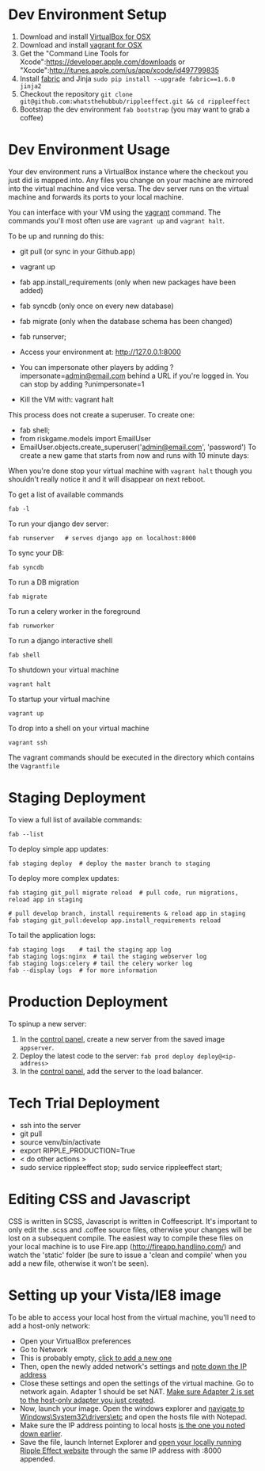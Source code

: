 Dev Environment Setup
=====================
1. Download and install [VirtualBox for OSX](http://download.virtualbox.org/virtualbox/4.2.10/VirtualBox-4.2.10-84104-OSX.dmg)
2. Download and install [vagrant for OSX](http://files.vagrantup.com/packages/67bd4d30f7dbefa7c0abc643599f0244986c38c8/Vagrant.dmg)
3. Get the "Command Line Tools for Xcode":https://developer.apple.com/downloads or "Xcode":http://itunes.apple.com/us/app/xcode/id497799835
3. Install [fabric](http://docs.fabfile.org) and Jinja `sudo pip install --upgrade fabric==1.6.0 jinja2`
4. Checkout the repository `git clone git@github.com:whatsthehubbub/rippleeffect.git && cd rippleeffect`
5. Bootstrap the dev environment `fab bootstrap` (you may want to grab a coffee)

Dev Environment Usage
=====================
Your dev environment runs a VirtualBox instance where the checkout you just did is mapped into. Any files you change on your machine are mirrored into the virtual machine and vice versa. The dev server runs on the virtual machine and forwards its ports to your local machine.

You can interface with your VM using the [vagrant](http://docs.vagrantup.com/v2/getting-started/index.html) command. The commands you'll most often use are `vagrant up` and `vagrant halt`.

To be up and running do this:

* git pull (or sync in your Github.app)
* vagrant up
* fab app.install_requirements (only when new packages have been added)
* fab syncdb (only once on every new database)
* fab migrate (only when the database schema has been changed)
* fab runserver;
* Access your environment at: http://127.0.0.1:8000

* You can impersonate other players by adding ?impersonate=admin@email.com behind a URL if you're logged in. You can stop by adding ?unimpersonate=1

* Kill the VM with: vagrant halt

This process does not create a superuser. To create one:
* fab shell;
* from riskgame.models import EmailUser
* EmailUser.objects.create_superuser('admin@email.com', 'password')
To create a new game that starts from now and runs with 10 minute days:

When you're done stop your virtual machine with `vagrant halt` though you shouldn't really notice it and it will disappear on next reboot.


To get a list of available commands

	fab -l

To run your django dev server:

	fab runserver	# serves django app on localhost:8000

To sync your DB:

	fab syncdb

To run a DB migration

	fab migrate

To run a celery worker in the foreground

	fab runworker

To run a django interactive shell

	fab shell

To shutdown your virtual machine

	vagrant halt

To startup your virtual machine

	vagrant up

To drop into a shell on your virtual machine

	vagrant ssh

The vagrant commands should be executed in the directory which contains the `Vagrantfile`


Staging Deployment
==================
To view a full list of available commands:

    fab --list

To deploy simple app updates:

    fab staging deploy  # deploy the master branch to staging
        
To deploy more complex updates:

    fab staging git_pull migrate reload  # pull code, run migrations, reload app in staging
    
    # pull develop branch, install requirements & reload app in staging
    fab staging git_pull:develop app.install_requirements reload

To tail the application logs:
    
    fab staging logs    # tail the staging app log
    fab staging logs:nginx  # tail the staging webserver log
    fab staging logs:celery # tail the celery worker log
    fab --display logs  # for more information


Production Deployment
=====================
To spinup a new server:

1. In the [control panel](https://mycloud.rackspace.co.uk/a/alper/#new), create a new server from the saved image `appserver`.
2. Deploy the latest code to the server: `fab prod deploy deploy@<ip-address>`
3. In the [control panel](https://mycloud.rackspace.co.uk/a/alper/load_balancers#rax%3Aload-balancer%2CcloudLoadBalancers%2CLON/60541), add the server to the load balancer.


Tech Trial Deployment
=====================

* ssh into the server
* git pull
* source venv/bin/activate
* export RIPPLE_PRODUCTION=True
* < do other actions >
* sudo service rippleeffect stop; sudo service rippleeffect start;


Editing CSS and Javascript
==========================

CSS is written in SCSS, Javascript is written in Coffeescript. It's important to only edit
the .scss and .coffee source files, otherwise your changes will be lost on a subsequent
compile. The easiest way to compile these files on your local machine is to use
Fire.app (http://fireapp.handlino.com/) and watch the 'static' folder (be sure to issue a
'clean and compile' when you add a new file, otherwise it won't be seen).

Setting up your Vista/IE8 image
===============================

To be able to access your local host from the virtual machine, you'll need to add a host-only network:

* Open your VirtualBox preferences
* Go to Network
* This is probably empty, [click to add a new one](https://dl.dropbox.com/s/zmru0yh2y9vlqj9/2013-04-08_at_17.56.50.png)
* Then, open the newly added network's settings and [note down the IP address](https://dl.dropbox.com/s/qx9y4p865tnpdya/2013-04-08_at_17.58.01.png)
* Close these settings and open the settings of the virtual machine. Go to network again. Adapter 1 should be set NAT. [Make sure Adapter 2 is set to the host-only adapter you just created](https://dl.dropbox.com/s/od48vxbl90jp5wf/2013-04-08_at_18.00.09.png). 
* Now, launch your image. Open the windows explorer and [navigate to Windows\System32\drivers\etc](https://dl.dropbox.com/s/9xnels3daeak2la/2013-04-08_at_18.05.45.png) and open the hosts file with Notepad.
* Make sure the IP address pointing to local hosts [is the one you noted down earlier](https://dl.dropbox.com/s/c5az3cukdhm5e2c/2013-04-08_at_18.06.23%20%281%29.png).
* Save the file, launch Internet Explorer and [open your locally running Ripple Effect website](https://dl.dropbox.com/s/tfwd0iapolxsmn4/2013-04-08_at_18.07.22.png) through the same IP address with :8000 appended.
